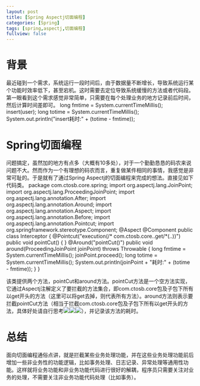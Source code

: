 ```yaml
---
layout: post
title: [Spring Aspectj切面编程]
categories: [Spring]
tags: [spring,aspectj,切面编程]
fullview: false
---
```

# 背景

最近碰到一个需求，系统运行一段时间后，由于数据量不断增长，导致系统运行某个功能时效率低下，甚至宕机。这时需要去定位导致系统缓慢的方法或者代码段。第一眼看到这个需求感觉非常简单，只需要在每个处理业务的地方记录前后时间，然后计算时间差即可。
long fmtime = System.currentTimeMillis(); insert(user); long totime = System.currentTimeMillis(); System.out.println("insert耗时:" + (totime - fmtime));

# Spring切面编程

问题搞定，虽然加的地方有点多（大概有10多处），对于一个勤勤恳恳的码农来说问题不大。然而作为一个有理想的码农而言，重复做某件相同的事情，我感觉是非常可耻的。于是就有了通过Spring Aspectj的切面编程来完成的想法。直接见如下代码类。
package com.ctosb.core.spring; import org.aspectj.lang.JoinPoint; import org.aspectj.lang.ProceedingJoinPoint; import org.aspectj.lang.annotation.After; import org.aspectj.lang.annotation.Around; import org.aspectj.lang.annotation.Aspect; import org.aspectj.lang.annotation.Before; import org.aspectj.lang.annotation.Pointcut; import org.springframework.stereotype.Component; @Aspect @Component public class Interceptor { @Pointcut("execution(/* com.ctosb.core..get/*(..))") public void pointCut() { } @Around("pointCut()") public void around(ProceedingJoinPoint joinPoint) throws Throwable { long fmtime = System.currentTimeMillis(); joinPoint.proceed(); long totime = System.currentTimeMillis(); System.out.println(joinPoint + "耗时:" + (totime - fmtime)); } }

该类提供两个方法，pointCut和around方法。pointCut方法是一个空方法实现，它通过Aspectj注解定义了要拦截的方法集合，即com.ctosb.core包及子包下所有以get开头的方法（这里可以将get去掉，则代表所有方法）。around方法则表示要拦截pointCut方法（相当于拦截com.ctosb.core包及子包下所有以get开头的方法，具体好处请自行思考![](http://img.baidu.com/hi/jx2/j_0020.gif)![](http://img.baidu.com/hi/jx2/j_0020.gif)![](http://img.baidu.com/hi/jx2/j_0020.gif)），并记录该方法的耗时。

# 总结

面向切面编程通俗点讲，就是拦截某些业务处理功能，并在这些业务处理功能前后增加一些非业务性的功能逻辑，比如事务处理、日志记录、异常处理等通用性功能。这样就将业务功能和非业务功能代码进行很好的解耦，程序员只需要关注对业务的处理，不需要关注非业务功能代码处理（比如事务）。
